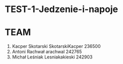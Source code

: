 # TEST-1-Jedzenie-i-napoje

# TEAM
1. Kacper Skotarski SkotarskiKacper 236500 
1. Antoni Rachwał arachwal 242765
1. Michał Leśniak Lesniakakieski 242903